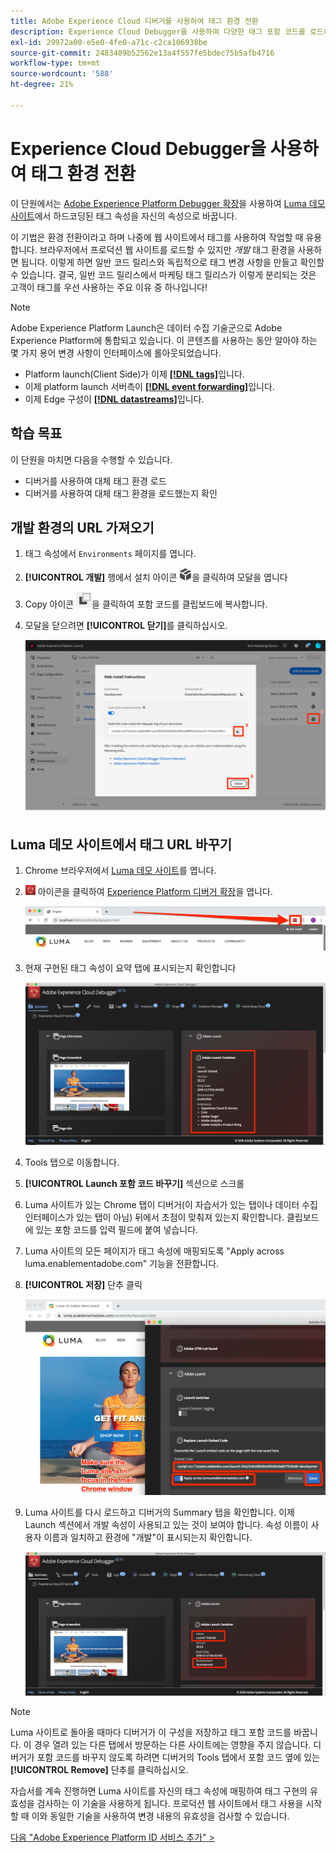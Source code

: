 ```yaml
---
title: Adobe Experience Cloud 디버거를 사용하여 태그 환경 전환
description: Experience Cloud Debugger을 사용하여 다양한 태그 포함 코드를 로드하는 방법에 대해 알아봅니다. 이 단원은 웹 사이트에 Experience Cloud 구현 자습서의 일부입니다.
exl-id: 29972a00-e5e0-4fe0-a71c-c2ca106938be
source-git-commit: 2483409b52562e13a4f557fe5bdec75b5afb4716
workflow-type: tm+mt
source-wordcount: '588'
ht-degree: 21%

---
```


# Experience Cloud Debugger을 사용하여 태그 환경 전환

이 단원에서는 [Adobe Experience Platform Debugger 확장](https://chromewebstore.google.com/detail/adobe-experience-platform/bfnnokhpnncpkdmbokanobigaccjkpob)을 사용하여 [Luma 데모 사이트](https://luma.enablementadobe.com/content/luma/us/en.html)에서 하드코딩된 태그 속성을 자신의 속성으로 바꿉니다.

이 기법은 환경 전환이라고 하며 나중에 웹 사이트에서 태그를 사용하여 작업할 때 유용합니다. 브라우저에서 프로덕션 웹 사이트를 로드할 수 있지만 *개발* 태그 환경을 사용하면 됩니다. 이렇게 하면 일반 코드 릴리스와 독립적으로 태그 변경 사항을 만들고 확인할 수 있습니다.  결국, 일반 코드 릴리스에서 마케팅 태그 릴리스가 이렇게 분리되는 것은 고객이 태그를 우선 사용하는 주요 이유 중 하나입니다!

>[!NOTE]
>
>Adobe Experience Platform Launch은 데이터 수집 기술군으로 Adobe Experience Platform에 통합되고 있습니다. 이 콘텐츠를 사용하는 동안 알아야 하는 몇 가지 용어 변경 사항이 인터페이스에 롤아웃되었습니다.
>
> * Platform launch(Client Side)가 이제 **[[!DNL tags]](https://experienceleague.adobe.com/docs/experience-platform/tags/home.html)**&#x200B;입니다.
> * 이제 platform launch 서버측이 **[[!DNL event forwarding]](https://experienceleague.adobe.com/docs/experience-platform/tags/event-forwarding/overview.html)**&#x200B;입니다.
> * 이제 Edge 구성이 **[[!DNL datastreams]](https://experienceleague.adobe.com/docs/experience-platform/edge/fundamentals/datastreams.html)**&#x200B;입니다.

## 학습 목표

이 단원을 마치면 다음을 수행할 수 있습니다.

* 디버거를 사용하여 대체 태그 환경 로드
* 디버거를 사용하여 대체 태그 환경을 로드했는지 확인

## 개발 환경의 URL 가져오기

1. 태그 속성에서 `Environments` 페이지를 엽니다.

1. **[!UICONTROL 개발]** 행에서 설치 아이콘 ![설치 아이콘](images/launch-installIcon.png)을 클릭하여 모달을 엽니다

1. Copy 아이콘 ![Copy 아이콘](images/launch-copyIcon.png)을 클릭하여 포함 코드를 클립보드에 복사합니다.

1. 모달을 닫으려면 **[!UICONTROL 닫기]**&#x200B;를 클릭하십시오.

   ![Install 아이콘](images/launch-copyInstallCode.png)

## Luma 데모 사이트에서 태그 URL 바꾸기

1. Chrome 브라우저에서 [Luma 데모 사이트](https://luma.enablementadobe.com/content/luma/us/en.html)를 엽니다.

1. ![디버거 아이콘](images/icon-debugger.png) 아이콘을 클릭하여 [Experience Platform 디버거 확장](https://chromewebstore.google.com/detail/adobe-experience-platform/bfnnokhpnncpkdmbokanobigaccjkpob)을 엽니다.

   ![Debugger 아이콘 클릭](images/switchEnvironments-openDebugger.png)

1. 현재 구현된 태그 속성이 요약 탭에 표시되는지 확인합니다

   ![디버거에 표시된 태그 환경](images/switchEnvironments-debuggerOnWeRetail-prod.png)

1. Tools 탭으로 이동합니다.
1. **[!UICONTROL Launch 포함 코드 바꾸기]** 섹션으로 스크롤
1. Luma 사이트가 있는 Chrome 탭이 디버거(이 자습서가 있는 탭이나 데이터 수집 인터페이스가 있는 탭이 아님) 뒤에서 초점이 맞춰져 있는지 확인합니다.  클립보드에 있는 포함 코드를 입력 필드에 붙여 넣습니다.
1. Luma 사이트의 모든 페이지가 태그 속성에 매핑되도록 &quot;Apply across luma.enablementadobe.com&quot; 기능을 전환합니다.
1. **[!UICONTROL 저장]** 단추 클릭

   ![디버거에 표시된 태그 환경](images/switchEnvironments-debugger-save.png)

1. Luma 사이트를 다시 로드하고 디버거의 Summary 탭을 확인합니다. 이제 Launch 섹션에서 개발 속성이 사용되고 있는 것이 보여야 합니다. 속성 이름이 사용자 이름과 일치하고 환경에 &quot;개발&quot;이 표시되는지 확인합니다.

   ![디버거에 표시된 태그 환경](images/switchEnvironments-debuggerOnWeRetail.png)

>[!NOTE]
>
>Luma 사이트로 돌아올 때마다 디버거가 이 구성을 저장하고 태그 포함 코드를 바꿉니다. 이 경우 열려 있는 다른 탭에서 방문하는 다른 사이트에는 영향을 주지 않습니다. 디버거가 포함 코드를 바꾸지 않도록 하려면 디버거의 Tools 탭에서 포함 코드 옆에 있는 **[!UICONTROL Remove]** 단추를 클릭하십시오.

자습서를 계속 진행하면 Luma 사이트를 자신의 태그 속성에 매핑하여 태그 구현의 유효성을 검사하는 이 기술을 사용하게 됩니다. 프로덕션 웹 사이트에서 태그 사용을 시작할 때 이와 동일한 기술을 사용하여 변경 내용의 유효성을 검사할 수 있습니다.

[다음 &quot;Adobe Experience Platform ID 서비스 추가&quot; >](id-service.md)
